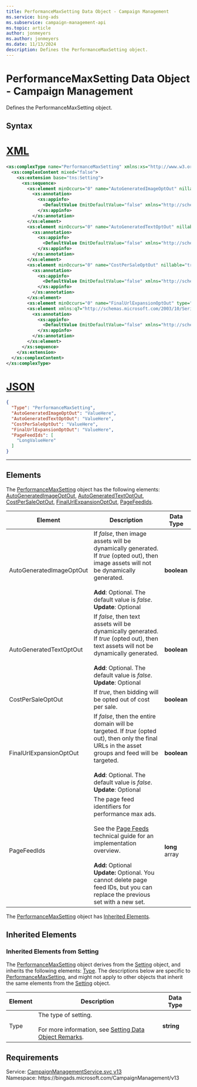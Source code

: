 ```yaml
---
title: PerformanceMaxSetting Data Object - Campaign Management
ms.service: bing-ads
ms.subservice: campaign-management-api
ms.topic: article
author: jonmeyers
ms.author: jonmeyers
ms.date: 11/13/2024
description: Defines the PerformanceMaxSetting object.
---
```

# PerformanceMaxSetting Data Object - Campaign Management
Defines the PerformanceMaxSetting object.

## Syntax

# [XML](#tab/xml)

```xml
<xs:complexType name="PerformanceMaxSetting" xmlns:xs="http://www.w3.org/2001/XMLSchema">
  <xs:complexContent mixed="false">
    <xs:extension base="tns:Setting">
      <xs:sequence>
        <xs:element minOccurs="0" name="AutoGeneratedImageOptOut" nillable="true" type="xs:boolean">
          <xs:annotation>
            <xs:appinfo>
              <DefaultValue EmitDefaultValue="false" xmlns="http://schemas.microsoft.com/2003/10/Serialization/" />
            </xs:appinfo>
          </xs:annotation>
        </xs:element>
        <xs:element minOccurs="0" name="AutoGeneratedTextOptOut" nillable="true" type="xs:boolean">
          <xs:annotation>
            <xs:appinfo>
              <DefaultValue EmitDefaultValue="false" xmlns="http://schemas.microsoft.com/2003/10/Serialization/" />
            </xs:appinfo>
          </xs:annotation>
        </xs:element>
        <xs:element minOccurs="0" name="CostPerSaleOptOut" nillable="true" type="xs:boolean">
          <xs:annotation>
            <xs:appinfo>
              <DefaultValue EmitDefaultValue="false" xmlns="http://schemas.microsoft.com/2003/10/Serialization/" />
            </xs:appinfo>
          </xs:annotation>
        </xs:element>
        <xs:element minOccurs="0" name="FinalUrlExpansionOptOut" type="xs:boolean" />
        <xs:element xmlns:q7="http://schemas.microsoft.com/2003/10/Serialization/Arrays" minOccurs="0" name="PageFeedIds" nillable="true" type="q7:ArrayOflong">
          <xs:annotation>
            <xs:appinfo>
              <DefaultValue EmitDefaultValue="false" xmlns="http://schemas.microsoft.com/2003/10/Serialization/" />
            </xs:appinfo>
          </xs:annotation>
        </xs:element>
      </xs:sequence>
    </xs:extension>
  </xs:complexContent>
</xs:complexType>
```

# [JSON](#tab/json)

```json
{
  "Type": "PerformanceMaxSetting",
  "AutoGeneratedImageOptOut": "ValueHere",
  "AutoGeneratedTextOptOut": "ValueHere",
  "CostPerSaleOptOut": "ValueHere",
  "FinalUrlExpansionOptOut": "ValueHere",
  "PageFeedIds": [
    "LongValueHere"
  ]
}
```

-----

## <a name="elements"></a>Elements

The [PerformanceMaxSetting](performancemaxsetting.md) object has the following elements: [AutoGeneratedImageOptOut](#autogeneratedimageoptout), [AutoGeneratedTextOptOut](#autogeneratedtextoptout), [CostPerSaleOptOut](#costpersaleoptout), [FinalUrlExpansionOptOut](#finalurlexpansionoptout), [PageFeedIds](#pagefeedids).

|Element|Description|Data Type|
|-----------|---------------|-------------|
|<a name="autogeneratedimageoptout"></a>AutoGeneratedImageOptOut|If *false*, then image assets will be dynamically generated. If *true* (opted out), then image assets will not be dynamically generated.<br/><br/>**Add**: Optional. The default value is *false*.<br/>**Update**: Optional|**boolean**|
|<a name="autogeneratedtextoptout"></a>AutoGeneratedTextOptOut|If *false*, then text assets will be dynamically generated. If *true* (opted out), then text assets will not be dynamically generated.<br/><br/>**Add**: Optional. The default value is *false*.<br/>**Update**: Optional|**boolean**|
|<a name="costpersaleoptout"></a>CostPerSaleOptOut|If *true*, then bidding will be opted out of cost per sale.|**boolean**|
|<a name="finalurlexpansionoptout"></a>FinalUrlExpansionOptOut|If *false*, then the entire domain will be targeted. If *true* (opted out), then only the final URLs in the asset groups and feed will be targeted.<br/><br/>**Add**: Optional. The default value is *false*.<br/>**Update**: Optional|**boolean**|
|<a name="pagefeedids"></a>PageFeedIds|The page feed identifiers for performance max ads.<br/><br/>See the [Page Feeds](../guides/page-feeds.md) technical guide for an implementation overview.<br/><br/>**Add:** Optional<br/>**Update:** Optional. You cannot delete page feed IDs, but you can replace the previous set with a new set.|**long** array|

The [PerformanceMaxSetting](performancemaxsetting.md) object has [Inherited Elements](#inheritedelements).

## <a name="inheritedelements"></a>Inherited Elements

### <a name="inheritedelementssetting"></a>Inherited Elements from Setting
The [PerformanceMaxSetting](performancemaxsetting.md) object derives from the [Setting](setting.md) object, and inherits the following elements: [Type](#type). The descriptions below are specific to [PerformanceMaxSetting](performancemaxsetting.md), and might not apply to other objects that inherit the same elements from the [Setting](setting.md) object.  

|Element|Description|Data Type|
|-----------|---------------|-------------|
|<a name="type"></a>Type|The type of setting.<br/><br/>For more information, see [Setting Data Object Remarks](setting.md#remarks).|**string**|

## Requirements
Service: [CampaignManagementService.svc v13](https://campaign.api.bingads.microsoft.com/Api/Advertiser/CampaignManagement/v13/CampaignManagementService.svc)  
Namespace: https\://bingads.microsoft.com/CampaignManagement/v13  

